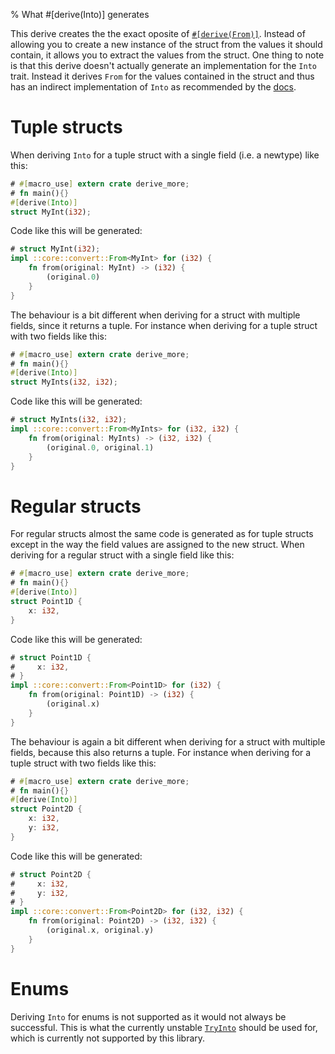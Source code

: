 % What #[derive(Into)] generates

This derive creates the the exact oposite of [`#[derive(From)]`](from.html).
Instead of allowing you to create a new instance of the struct from the values
it should contain, it allows you to extract the values from the struct.
One thing to note is that this derive doesn't actually generate an
implementation for the `Into` trait.
Instead it derives `From` for the values contained in the struct and thus has an
indirect implementation of `Into` as recommended by the
[docs](https://doc.rust-lang.org/core/convert/trait.Into.html).

# Tuple structs

When deriving `Into` for a tuple struct with a single field (i.e. a newtype) like this:

```rust
# #[macro_use] extern crate derive_more;
# fn main(){}
#[derive(Into)]
struct MyInt(i32);
```

Code like this will be generated:

```rust
# struct MyInt(i32);
impl ::core::convert::From<MyInt> for (i32) {
    fn from(original: MyInt) -> (i32) {
        (original.0)
    }
}
```

The behaviour is a bit different when deriving for a struct with multiple
fields, since it returns a tuple. For instance when deriving for a tuple struct
with two fields like this:

```rust
# #[macro_use] extern crate derive_more;
# fn main(){}
#[derive(Into)]
struct MyInts(i32, i32);
```

Code like this will be generated:

```rust
# struct MyInts(i32, i32);
impl ::core::convert::From<MyInts> for (i32, i32) {
    fn from(original: MyInts) -> (i32, i32) {
        (original.0, original.1)
    }
}
```

# Regular structs

For regular structs almost the same code is generated as for tuple structs
except in the way the field values are assigned to the new struct.
When deriving for a regular struct with a single field like this:

```rust
# #[macro_use] extern crate derive_more;
# fn main(){}
#[derive(Into)]
struct Point1D {
    x: i32,
}
```

Code like this will be generated:

```rust
# struct Point1D {
#     x: i32,
# }
impl ::core::convert::From<Point1D> for (i32) {
    fn from(original: Point1D) -> (i32) {
        (original.x)
    }
}
```

The behaviour is again a bit different when deriving for a struct with multiple
fields, because this also returns a tuple. For instance when deriving for a
tuple struct with two fields like this:

```rust
# #[macro_use] extern crate derive_more;
# fn main(){}
#[derive(Into)]
struct Point2D {
    x: i32,
    y: i32,
}

```

Code like this will be generated:

```rust
# struct Point2D {
#     x: i32,
#     y: i32,
# }
impl ::core::convert::From<Point2D> for (i32, i32) {
    fn from(original: Point2D) -> (i32, i32) {
        (original.x, original.y)
    }
}
```

# Enums

Deriving `Into` for enums is not supported as it would not always be successful.
This is what the currently unstable
[`TryInto`](https://doc.rust-lang.org/core/convert/trait.TryInto.html) should be
used for, which is currently not supported by this library.
